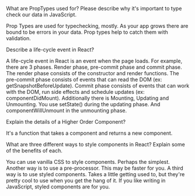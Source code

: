 What are PropTypes used for? Please describe why it's important to type check our data in JavaScript.

Prop Types are used for typechecking, mostly. As your app grows there are bound to be errors in your data. Prop types help to catch them with validation.

Describe a life-cycle event in React?

A life-cycle event in React is an event when the page loads. For example, there are 3 phases. Render phase, pre-commit phase and commit phase. The render phase consists of the constructor and render functions. The pre-commit phase consists of events that can read the DOM (ex: getSnapshotBeforeUpdate). Commit phase consists of events that can work with the DOM, run side effects and schedule updates (ex: componentDidMount). Additionally there is Mounting, Updating and Unmounting. You use setState() during the updating phase. And componentWillUnmount in the unmounting phase. 

Explain the details of a Higher Order Component?

It's a function that takes a component and returns a new component. 

What are three different ways to style components in React? Explain some of the benefits of each.

You can use vanilla CSS to style components. Perhaps the simplest. Another way is to use a pre-processor. This may be faster for you. A third way is to use styled components. Takes a little getting used to, but they're pretty cool to use when you get the hang of it. If you like writing in JavaScript, styled components are for you. 